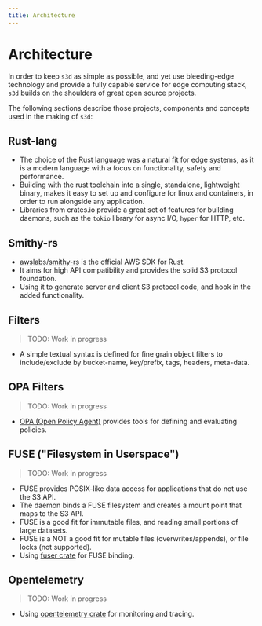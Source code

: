 ```yaml
---
title: Architecture
---
```


# Architecture

In order to keep `s3d` as simple as possible, and yet use bleeding-edge technology and provide a fully capable service for edge computing stack, `s3d` builds on the shoulders of great open source projects.

The following sections describe those projects, components and concepts used in the making of `s3d`:

## Rust-lang

- The choice of the Rust language was a natural fit for edge systems,
  as it is a modern language with a focus on functionality, safety and performance.
- Building with the rust toolchain into a single, standalone, lightweight binary,
  makes it easy to set up and configure for linux and containers,
  in order to run alongside any application.
- Libraries from crates.io provide a great set of features for building daemons,
  such as the `tokio` library for async I/O, `hyper` for HTTP, etc.

## Smithy-rs

- [awslabs/smithy-rs](https://github.com/awslabs/smithy-rs) is the official AWS SDK for Rust.
- It aims for high API compatibility and provides the solid S3 protocol foundation.
- Using it to generate server and client S3 protocol code, and hook in the added functionality.

## Filters

> TODO: Work in progress

- A simple textual syntax is defined for fine grain object filters
  to include/exclude by bucket-name, key/prefix, tags, headers, meta-data.

## OPA Filters

> TODO: Work in progress

- [OPA (Open Policy Agent)](https://www.openpolicyagent.org/) provides tools
  for defining and evaluating policies.

## FUSE ("Filesystem in Userspace")

> TODO: Work in progress

- FUSE provides POSIX-like data access for applications that do not use the S3 API.
- The daemon binds a FUSE filesystem and creates a mount point that maps to the S3 API.
- FUSE is a good fit for immutable files, and reading small portions of large datasets.
- FUSE is a NOT a good fit for mutable files (overwrites/appends), or file locks (not supported).
- Using [fuser crate](https://crates.io/crates/fuser) for FUSE binding.

## Opentelemetry

> TODO: Work in progress

- Using [opentelemetry crate](https://crates.io/crates/opentelemetry) for monitoring and tracing.
